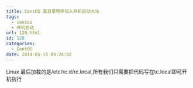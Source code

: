 ```yaml
---
title: CentOS 某目录程序加入开机启动方法
tags:
  - centos
  - 开机启动
url: 128.html
id: 128
categories:
  - CentOS
date: 2014-05-15 09:24:02
---
```


Linux 最后加载的是/etc/rc.d/rc.local,所有我们只需要把代码写在tc.local即可开机执行